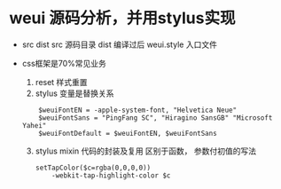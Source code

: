# weui 源码分析，并用stylus实现

- src dist
    src 源码目录
    dist 编译过后
    weui.style 入口文件

- css框架是70%常见业务
    1. reset 样式重置
    2. stylus 变量是替换关系
    ```styl
        $weuiFontEN = -apple-system-font, "Helvetica Neue"
        $weuiFontSans = "PingFang SC", "Hiragino SansGB" "Microsoft Yahei"
        $weuiFontDefault = $weuiFontEN, $weuiFontSans
    ```
    3. stylus mixin 代码的封装及复用
        区别于函数，
        参数付初值的写法
        ```styl
        setTapColor($c=rgba(0,0,0,0))
            -webkit-tap-highlight-color $c
        ```